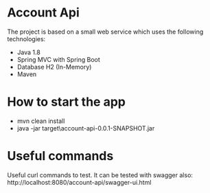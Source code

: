 # Account Api

The project is based on a small web service which uses the following technologies:

* Java 1.8
* Spring MVC with Spring Boot
* Database H2 (In-Memory)
* Maven

# How to start the app
- mvn clean install
- java -jar target\account-api-0.0.1-SNAPSHOT.jar
# Useful commands
Useful curl commands to test. It can be tested with swagger also: http://localhost:8080/account-api/swagger-ui.html